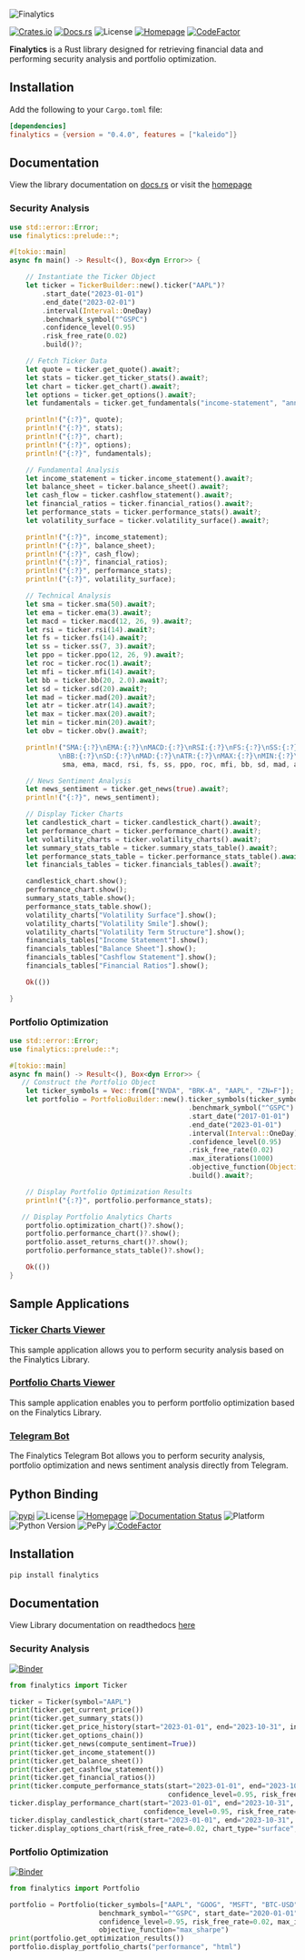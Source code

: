 ![Finalytics](https://github.com/Nnamdi-sys/finalytics/raw/main/logo-color.png)

[![Crates.io](https://img.shields.io/crates/v/finalytics)](https://crates.io/crates/finalytics)
[![Docs.rs](https://docs.rs/finalytics/badge.svg)](https://docs.rs/finalytics/)
![License](https://img.shields.io/crates/l/finalytics)
[![Homepage](https://img.shields.io/badge/homepage-finalytics.rs-blue)](https://finalytics.rs/)
[![CodeFactor](https://www.codefactor.io/repository/github/nnamdi-sys/finalytics/badge)](https://www.codefactor.io/repository/github/nnamdi-sys/finalytics)

**Finalytics** is a Rust library designed for retrieving financial data and performing security analysis and portfolio optimization.

## Installation

Add the following to your `Cargo.toml` file:

```toml
[dependencies]
finalytics = {version = "0.4.0", features = ["kaleido"]}
```

## Documentation

View the library documentation on [docs.rs](https://docs.rs/finalytics/) or visit the [homepage](https://finalytics.rs/)


### Security Analysis

```rust
use std::error::Error;
use finalytics::prelude::*;

#[tokio::main]
async fn main() -> Result<(), Box<dyn Error>> {

    // Instantiate the Ticker Object
    let ticker = TickerBuilder::new().ticker("AAPL")?
        .start_date("2023-01-01")
        .end_date("2023-02-01")
        .interval(Interval::OneDay)
        .benchmark_symbol("^GSPC")
        .confidence_level(0.95)
        .risk_free_rate(0.02)
        .build()?;

    // Fetch Ticker Data
    let quote = ticker.get_quote().await?;
    let stats = ticker.get_ticker_stats().await?;
    let chart = ticker.get_chart().await?;
    let options = ticker.get_options().await?;
    let fundamentals = ticker.get_fundamentals("income-statement", "annual").await?;

    println!("{:?}", quote);
    println!("{:?}", stats);
    println!("{:?}", chart);
    println!("{:?}", options);
    println!("{:?}", fundamentals);

    // Fundamental Analysis
    let income_statement = ticker.income_statement().await?;
    let balance_sheet = ticker.balance_sheet().await?;
    let cash_flow = ticker.cashflow_statement().await?;
    let financial_ratios = ticker.financial_ratios().await?;
    let performance_stats = ticker.performance_stats().await?;
    let volatility_surface = ticker.volatility_surface().await?;

    println!("{:?}", income_statement);
    println!("{:?}", balance_sheet);
    println!("{:?}", cash_flow);
    println!("{:?}", financial_ratios);
    println!("{:?}", performance_stats);
    println!("{:?}", volatility_surface);

    // Technical Analysis
    let sma = ticker.sma(50).await?;
    let ema = ticker.ema(3).await?;
    let macd = ticker.macd(12, 26, 9).await?;
    let rsi = ticker.rsi(14).await?;
    let fs = ticker.fs(14).await?;
    let ss = ticker.ss(7, 3).await?;
    let ppo = ticker.ppo(12, 26, 9).await?;
    let roc = ticker.roc(1).await?;
    let mfi = ticker.mfi(14).await?;
    let bb = ticker.bb(20, 2.0).await?;
    let sd = ticker.sd(20).await?;
    let mad = ticker.mad(20).await?;
    let atr = ticker.atr(14).await?;
    let max = ticker.max(20).await?;
    let min = ticker.min(20).await?;
    let obv = ticker.obv().await?;

    println!("SMA:{:?}\nEMA:{:?}\nMACD:{:?}\nRSI:{:?}\nFS:{:?}\nSS:{:?}\nPPO:{:?}\nROC:{:?}\nMFI:{:?}\
            \nBB:{:?}\nSD:{:?}\nMAD:{:?}\nATR:{:?}\nMAX:{:?}\nMIN:{:?}\nOBV:{:?}\n",
             sma, ema, macd, rsi, fs, ss, ppo, roc, mfi, bb, sd, mad, atr, max, min, obv);

    // News Sentiment Analysis
    let news_sentiment = ticker.get_news(true).await?;
    println!("{:?}", news_sentiment);

    // Display Ticker Charts
    let candlestick_chart = ticker.candlestick_chart().await?;
    let performance_chart = ticker.performance_chart().await?;
    let volatility_charts = ticker.volatility_charts().await?;
    let summary_stats_table = ticker.summary_stats_table().await?;
    let performance_stats_table = ticker.performance_stats_table().await?;
    let financials_tables = ticker.financials_tables().await?;

    candlestick_chart.show();
    performance_chart.show();
    summary_stats_table.show();
    performance_stats_table.show();
    volatility_charts["Volatility Surface"].show();
    volatility_charts["Volatility Smile"].show();
    volatility_charts["Volatility Term Structure"].show();
    financials_tables["Income Statement"].show();
    financials_tables["Balance Sheet"].show();
    financials_tables["Cashflow Statement"].show();
    financials_tables["Financial Ratios"].show();

    Ok(())

}
```

### Portfolio Optimization

```rust
use std::error::Error;
use finalytics::prelude::*;

#[tokio::main]
async fn main() -> Result<(), Box<dyn Error>> {
   // Construct the Portfolio Object
    let ticker_symbols = Vec::from(["NVDA", "BRK-A", "AAPL", "ZN=F"]);
    let portfolio = PortfolioBuilder::new().ticker_symbols(ticker_symbols)
                                            .benchmark_symbol("^GSPC")
                                            .start_date("2017-01-01")
                                            .end_date("2023-01-01")
                                            .interval(Interval::OneDay)
                                            .confidence_level(0.95)
                                            .risk_free_rate(0.02)
                                            .max_iterations(1000)
                                            .objective_function(ObjectiveFunction::MaxSharpe)
                                            .build().await?;

    // Display Portfolio Optimization Results
    println!("{:?}", portfolio.performance_stats);

   // Display Portfolio Analytics Charts
    portfolio.optimization_chart()?.show();
    portfolio.performance_chart()?.show();
    portfolio.asset_returns_chart()?.show();
    portfolio.performance_stats_table()?.show();

    Ok(())
}
```

## Sample Applications

<h3><a href="https://finalytics.rs/ticker">Ticker Charts Viewer</a></h3>

This sample application allows you to perform security analysis based on the Finalytics Library.

<h3><a href="https://finalytics.rs/portfolio">Portfolio Charts Viewer</a></h3>

This sample application enables you to perform portfolio optimization based on the Finalytics Library.

<h3><a href="https://t.me/finalytics_bot">Telegram Bot</a></h3>
The Finalytics Telegram Bot allows you to perform security analysis, portfolio optimization and news sentiment analysis directly from Telegram.


## Python Binding

[![pypi](https://img.shields.io/pypi/v/finalytics)](https://pypi.org/project/finalytics/)
![License](https://img.shields.io/crates/l/finalytics)
[![Homepage](https://img.shields.io/badge/homepage-finalytics.rs-blue)](https://finalytics.rs/)
[![Documentation Status](https://readthedocs.org/projects/finalytics-py/badge/?version=latest)](https://finalytics-py.readthedocs.io/en/latest/?badge=latest)
![Platform](https://img.shields.io/badge/Platform-Windows%20%7C%20Linux%20%7C%20MacOS-brightgreen)
![Python Version](https://img.shields.io/badge/Python-3.7%20%7C%203.8%20%7C%203.9%20%7C%203.10%20%7C%203.11%20%7C%203.12-blue)
![PePy](https://static.pepy.tech/personalized-badge/finalytics?period=total&units=international_system&left_color=black&right_color=blue&left_text=Downloads)
[![CodeFactor](https://www.codefactor.io/repository/github/nnamdi-sys/finalytics-py/badge)](https://www.codefactor.io/repository/github/nnamdi-sys/finalytics-py)


## Installation

```bash
pip install finalytics
```

## Documentation

View Library documentation on readthedocs [here](https://finalytics-py.readthedocs.io/en/latest/)


### Security Analysis
[![Binder](https://mybinder.org/badge_logo.svg)](https://mybinder.org/v2/gh/Nnamdi-sys/finalytics-py/HEAD?labpath=examples%2Fsecurity_analysis.ipynb)

```python
from finalytics import Ticker

ticker = Ticker(symbol="AAPL")
print(ticker.get_current_price())
print(ticker.get_summary_stats())
print(ticker.get_price_history(start="2023-01-01", end="2023-10-31", interval="1d"))
print(ticker.get_options_chain())
print(ticker.get_news(compute_sentiment=True))
print(ticker.get_income_statement())
print(ticker.get_balance_sheet())
print(ticker.get_cashflow_statement())
print(ticker.get_financial_ratios())
print(ticker.compute_performance_stats(start="2023-01-01", end="2023-10-31", interval="1d", benchmark="^GSPC", 
                                       confidence_level=0.95, risk_free_rate=0.02))
ticker.display_performance_chart(start="2023-01-01", end="2023-10-31", interval="1d", benchmark="^GSPC", 
                                 confidence_level=0.95, risk_free_rate=0.02, display_format="notebook")
ticker.display_candlestick_chart(start="2023-01-01", end="2023-10-31", interval="1d", display_format="html")
ticker.display_options_chart(risk_free_rate=0.02, chart_type="surface", display_format="png")
```

### Portfolio Optimization
[![Binder](https://mybinder.org/badge_logo.svg)](https://mybinder.org/v2/gh/Nnamdi-sys/finalytics-py/HEAD?labpath=examples%2Fportfolio_optimization.ipynb)

```python
from finalytics import Portfolio

portfolio = Portfolio(ticker_symbols=["AAPL", "GOOG", "MSFT", "BTC-USD"], 
                      benchmark_symbol="^GSPC", start_date="2020-01-01", end_date="2022-01-01", interval="1d", 
                      confidence_level=0.95, risk_free_rate=0.02, max_iterations=1000, 
                      objective_function="max_sharpe")
print(portfolio.get_optimization_results())
portfolio.display_portfolio_charts("performance", "html")
```




